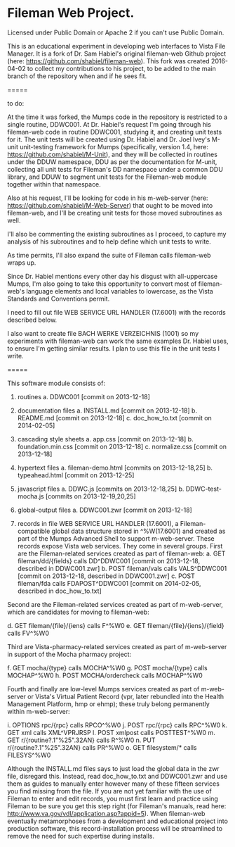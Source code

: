 # Fileman Web Project.

Licensed under Public Domain or Apache 2 if you can't use Public Domain.

This is an educational experiment in developing web interfaces to Vista File Manager. It is a fork of Dr. Sam Habiel's original fileman-web Github project (here: https://github.com/shabiel/fileman-web). This fork was created 2016-04-02 to collect my contributions to his project, to be added to the main branch of the repository when and if he sees fit.

=====

to do:

At the time it was forked, the Mumps code in the repository is restricted to a single routine, DDWC001. At Dr. Habiel's request I'm going through his fileman-web code in routine DDWC001, studying it, and creating unit tests for it. The unit tests will be created using Dr. Habiel and Dr. Joel Ivey's M-unit unit-testing framework for Mumps (specifically, version 1.4, here: https://github.com/shabiel/M-Unit), and they will be collected in routines under the DDUW namespace, DDU as per the documentation for M-unit, collecting all unit tests for Fileman's DD namespace under a common DDU library, and DDUW to segment unit tests for the Fileman-web module together within that namespace.

Also at his request, I'll be looking for code in his m-web-server (here: https://github.com/shabiel/M-Web-Server) that ought to be moved into fileman-web, and I'll be creating unit tests for those moved subroutines as well.

I'll also be commenting the existing subroutines as I proceed, to capture my analysis of his subroutines and to help define which unit tests to write.

As time permits, I'll also expand the suite of Fileman calls fileman-web wraps up.

Since Dr. Habiel mentions every other day his disgust with all-uppercase Mumps, I'm also going to take this opportunity to convert most of fileman-web's language elements and local variables to lowercase, as the Vista Standards and Conventions permit.

I need to fill out file WEB SERVICE URL HANDLER (17.6001) with the records described below.

I also want to create file BACH WERKE VERZEICHNIS (1001) so my experiments with fileman-web can work the same examples Dr. Habiel uses, to ensure I'm getting similar results. I plan to use this file in the unit tests I write.

=====

This software module consists of:

1. routines
   a. DDWC001 [commit on 2013-12-18]

2. documentation files
   a. INSTALL.md [commit on 2013-12-18]
   b. README.md [commit on 2013-12-18]
   c. doc_how_to.txt [commit on 2014-02-05]

3. cascading style sheets
   a. app.css [commit on 2013-12-18]
   b. foundation.min.css [commit on 2013-12-18]
   c. normalize.css [commit on 2013-12-18]

4. hypertext files
   a. fileman-demo.html [commits on 2013-12-18,25]
   b. typeahead.html [commit on 2013-12-25]

5. javascript files
   a. DDWC.js [commits on 2013-12-18,25]
   b. DDWC-test-mocha.js [commits on 2013-12-19,20,25]

6. global-output files
   a. DDWC001.zwr [commit on 2013-12-18]

7. records in file WEB SERVICE URL HANDLER (17.6001), a Fileman-compatible global data structure stored in ^%W(17.6001) and created as part of the Mumps Advanced Shell to support m-web-server. These records expose Vista web services. They come in several groups. First are the Fileman-related services created as part of fileman-web:
   a. GET fileman/dd/{fields} calls DD^DDWC001 [commit on 2013-12-18, described in DDWC001.zwr]
   b. POST fileman/vals calls VALS^DDWC001 [commit on 2013-12-18, described in DDWC001.zwr]
   c. POST fileman/fda calls FDAPOST^DDWC001 [commit on 2014-02-05, described in doc_how_to.txt]

Second are the Fileman-related services created as part of m-web-server, which are candidates for moving to fileman-web:

   d. GET fileman/{file}/{iens} calls F^%W0
   e. GET fileman/{file}/{iens}/{field} calls FV^%W0

Third are Vista-pharmacy-related services created as part of m-web-server in support of the Mocha pharmacy project:

   f. GET mocha/{type} calls MOCHA^%W0
   g. POST mocha/{type} calls MOCHAP^%W0
   h. POST MOCHA/ordercheck calls MOCHAP^%W0

Fourth and finally are low-level Mumps services created as part of m-web-server or Vista's Virtual Patient Record (vpr, later rebundled into the Health Management Platform, hmp or ehmp); these truly belong permanently within m-web-server:

   i. OPTIONS rpc/{rpc} calls RPCO^%W0
   j. POST rpc/{rpc} calls RPC^%W0
   k. GET xml calls XML^VPRJRSP
   l. POST xmlpost calls POSTTEST^%W0
   m. GET r/{routine?.1"%25".32AN} calls R^%W0
   n. PUT r/{routine?.1"%25".32AN} calls PR^%W0
   o. GET filesystem/* calls FILESYS^%W0

Although the INSTALL.md files says to just load the global data in the zwr file, disregard this. Instead, read doc_how_to.txt and DDWC001.zwr and use them as guides to manually enter however many of these fifteen services you find missing from the file. If you are not yet familiar with the use of Fileman to enter and edit records, you must first learn and practice using Fileman to be sure you get this step right (for Fileman's manuals, read here: http://www.va.gov/vdl/application.asp?appid=5). When fileman-web eventually metamorphoses from a development and educational project into production software, this record-installation process will be streamlined to remove the need for such expertise during installs.
